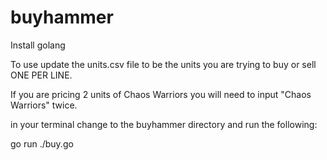 # buyhammer
Install golang

To use update the units.csv file to be the units you are trying to buy or sell ONE PER LINE.

If you are pricing 2 units of Chaos Warriors you will need to input "Chaos Warriors" twice.

in your terminal change to the buyhammer directory and run the following:

go run ./buy.go